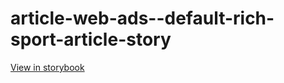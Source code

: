 # article-web-ads--default-rich-sport-article-story

[View in storybook](https://raw.githack.com/Independent-Digital-News-and-Media-Ltd/indy-pwamp-sb/PR-1433-sb/index.html?path=/story/article-web-ads--default-rich-sport-article-story)